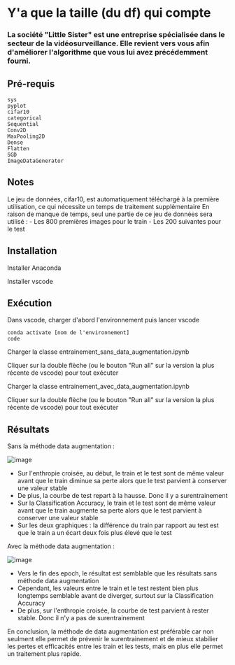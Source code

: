 # Y'a que la taille (du df) qui compte




### La société "Little Sister" est une entreprise spécialisée dans le secteur de la vidéosurveillance. Elle revient vers vous afin d'améliorer l'algorithme que vous lui avez précédemment fourni.


## Pré-requis

```
sys
pyplot
cifar10
categorical
Sequential
Conv2D
MaxPooling2D
Dense
Flatten
SGD
ImageDataGenerator
```

## Notes

Le jeu de données, cifar10, est automatiquement téléchargé à la première utilisation, ce qui nécessite un temps de traitement supplémentaire
En raison de manque de temps, seul une partie de ce jeu de données sera utilisé :
	- Les 800 premières images pour le train
	- Les 200 suivantes pour le test


## Installation



      
          
      

  

Installer Anaconda

Installer vscode


## Exécution

Dans vscode, charger d'abord l'environnement puis lancer vscode

```
conda activate [nom de l'environnement]
code
```

Charger la classe entrainement_sans_data_augmentation.ipynb

Cliquer sur la double flèche (ou le bouton "Run all" sur la version la plus récente de vscode) pour tout exécuter

Charger la classe entrainement_avec_data_augmentation.ipynb

Cliquer sur la double flèche (ou le bouton "Run all" sur la version la plus récente de vscode) pour tout exécuter


## Résultats

Sans la méthode data augmentation :

![image](https://user-images.githubusercontent.com/67276724/124312129-1c71b980-db6f-11eb-9cc8-a31405198973.png)

- Sur l'enthropie croisée, au début, le train et le test sont de même valeur avant que le train diminue sa perte alors que le test parvient à conserver une valeur stable
- De plus, la courbe de test repart à la hausse. Donc il y a surentrainement
- Sur la Classification Accuracy, le train et le test sont de même valeur avant que le train augmente sa perte alors que le test parvient à conserver une valeur stable
- Sur les deux graphiques : la différence du train par rapport au test est que le train a un écart deux fois plus élevé que le test

Avec la méthode data augmentation :

![image](https://user-images.githubusercontent.com/67276724/124312189-34493d80-db6f-11eb-8ff2-751ec28992c4.png)

- Vers le fin des epoch, le résultat est semblable que les résultats sans méthode data augmentation
- Cependant, les valeurs entre le train et le test restent bien plus longtemps semblable avant de diverger, surtout sur la Classification Accuracy
- De plus, sur l'enthropie croisée, la courbe de test parvient à rester stable. Donc il n'y a pas de surentrainement

En conclusion, la méthode de data augmentation est préférable car non seulment elle permet de prévenir le surentrainement et de mieux stabilier les pertes et efficacités entre les train et les tests, mais en plus elle permet un traitement plus rapide.




